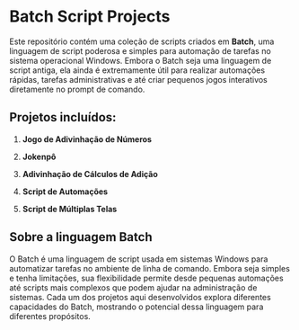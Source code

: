 # Batch Script Projects

Este repositório contém uma coleção de scripts criados em **Batch**, uma linguagem de script poderosa e simples para automação de tarefas no sistema operacional Windows. Embora o Batch seja uma linguagem de script antiga, ela ainda é extremamente útil para realizar automações rápidas, tarefas administrativas e até criar pequenos jogos interativos diretamente no prompt de comando.

## Projetos incluídos:

1. **Jogo de Adivinhação de Números**  

2. **Jokenpô**  

3. **Adivinhação de Cálculos de Adição**  

4. **Script de Automações**  

5. **Script de Múltiplas Telas**  

## Sobre a linguagem Batch

O Batch é uma linguagem de script usada em sistemas Windows para automatizar tarefas no ambiente de linha de comando. Embora seja simples e tenha limitações, sua flexibilidade permite desde pequenas automações até scripts mais complexos que podem ajudar na administração de sistemas. Cada um dos projetos aqui desenvolvidos explora diferentes capacidades do Batch, mostrando o potencial dessa linguagem para diferentes propósitos.
